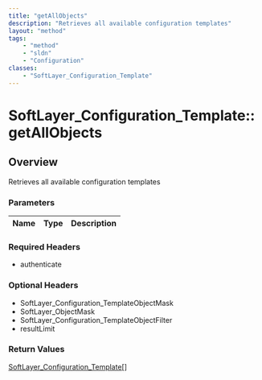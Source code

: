 ```yaml
---
title: "getAllObjects"
description: "Retrieves all available configuration templates"
layout: "method"
tags:
    - "method"
    - "sldn"
    - "Configuration"
classes:
    - "SoftLayer_Configuration_Template"
---
```

# SoftLayer_Configuration_Template::getAllObjects
## Overview 
Retrieves all available configuration templates 

### Parameters 
|Name | Type | Description |
| --- | --- | --- |


### Required Headers
* authenticate

### Optional Headers
* SoftLayer_Configuration_TemplateObjectMask
* SoftLayer_ObjectMask
* SoftLayer_Configuration_TemplateObjectFilter
* resultLimit

### Return Values
<a href='/reference/datatypes/SoftLayer_Configuration_Template'>SoftLayer_Configuration_Template[] </a>
